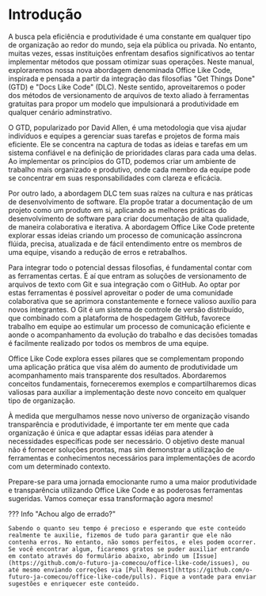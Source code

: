 # Introdução

A busca pela eficiência e produtividade é uma constante em qualquer tipo de organização ao redor do mundo, seja ela pública ou privada.
No entanto, muitas vezes, essas instituições enfrentam desafios significativos ao tentar implementar métodos que possam otimizar suas operações.
Neste manual, exploraremos nossa nova abordagem denominada Office Like Code, inspirada e pensada  a partir da  integração das filosofias "Get Things Done" (GTD) e "Docs Like Code" (DLC).
Neste sentido, aproveitaremos o poder dos métodos de versionamento de arquivos de texto aliado à ferramentas gratuitas para propor um modelo que impulsionará a produtividade em qualquer cenário adminstrativo.

O GTD, popularizado por David Allen, é uma metodologia que visa ajudar indivíduos e equipes a gerenciar suas tarefas e projetos de forma mais eficiente.
Ele se concentra na captura de todas as ideias e tarefas em um sistema confiável e na definição de prioridades claras para cada uma delas.
Ao implementar os princípios do GTD, podemos criar um ambiente de trabalho mais organizado e produtivo, onde cada membro da equipe pode se concentrar em suas responsabilidades com clareza e eficácia.

Por outro lado, a abordagem DLC tem suas raízes na cultura e nas práticas de desenvolvimento de software.
Ela propõe tratar a documentação de um projeto como um produto em si, aplicando as melhores práticas do desenvolvimento de software para criar documentação de alta qualidade, de maneira colaborativa e iterativa.
A abordagem Office Like Code pretente explorar essas ideias criando um processo de comunicação assíncrona flúida, precisa, atualizada e de fácil entendimento entre os membros de uma equipe, visando a redução de erros e retrabalhos.

Para integrar todo o potencial dessas filosofias, é fundamental contar com as ferramentas certas. É aí que entram as soluções de versionamento de arquivos de texto com Git e sua integração com o GitHub.
Ao optar por estas ferramentas é possível aproveitar o poder de uma comunidade colaborativa que se aprimora constantemente e fornece valioso auxílio para novos integrantes.
O Git é um sistema de controle de versão distribuído, que combinado com a plataforma de hospedagem GitHub, favorece trabalho em equipe ao estimular um processo de comunicação eficiente e aonde o acompanhamento da evolução do trabalho e das decisões tomadas é facilmente realizado por todos os membros de uma equipe.

Office Like Code explora esses pilares que se complementam propondo uma aplicação prática que visa além do aumento de produtividade um acompanhamento mais transparente dos resultados. Abordaremos conceitos fundamentais, forneceremos exemplos e compartilharemos dicas valiosas para auxiliar a implementação deste novo conceito em qualquer tipo de organização.

À medida que mergulhamos nesse novo universo de organização visando transparência e produtividade, é importante ter em mente que cada organização é única e que adaptar essas idéias para atender à necessidades específicas pode ser necessário.
O objetivo deste manual não é fornecer soluções prontas, mas sim demonstrar a utilização de ferramentas e conhecimentos necessários para implementações de acordo com um determinado contexto.

Prepare-se para uma jornada emocionante rumo a uma maior produtividade e transparência utilizando Office Like Code e as poderosas ferramentas sugeridas.
Vamos começar essa transformação agora mesmo!

??? Info "Achou algo de errado?"

    Sabendo o quanto seu tempo é precioso e esperando que este conteúdo realmente te auxilie, fizemos de tudo para garantir que ele não contenha erros. No entanto, não somos perfeitos, e eles podem ocorrer. Se você encontrar algum, ficaremos gratos se puder auxiliar entrando em contato através do formulário abaixo, abrindo um [Issue](https://github.com/o-futuro-ja-comecou/office-like-code/issues), ou até mesmo enviando correções via [Pull Request](https://github.com/o-futuro-ja-comecou/office-like-code/pulls). Fique a vontade para enviar sugestões e enriquecer este conteúdo.
